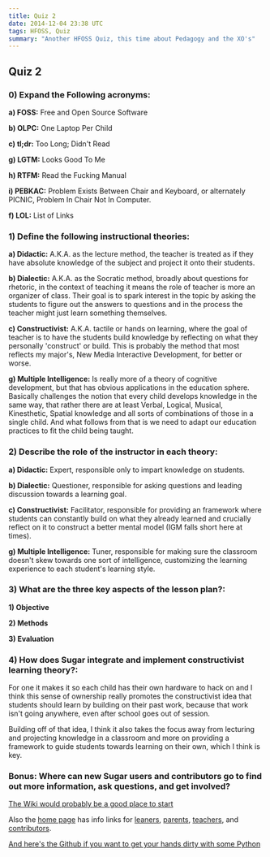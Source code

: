 ```yaml
---
title: Quiz 2
date: 2014-12-04 23:38 UTC
tags: HFOSS, Quiz
summary: "Another HFOSS Quiz, this time about Pedagogy and the XO's"
---
```


## Quiz 2

### 0) Expand the Following acronyms:

**a) FOSS:** Free and Open Source Software

**b) OLPC:** One Laptop Per Child

**c) tl;dr:** Too Long; Didn't Read

**g) LGTM:** Looks Good To Me

**h) RTFM:** Read the Fucking Manual

**i) PEBKAC:** Problem Exists Between Chair and Keyboard, or alternately PICNIC, Problem In Chair Not In Computer.

**f) LOL:** List of Links


### 1) Define the following instructional theories:

**a) Didactic:** A.K.A. as the lecture method, the teacher is treated as if they have absolute knowledge of the subject and project it onto their students.

**b) Dialectic:** A.K.A. as the Socratic method, broadly about questions for rhetoric, in the context of teaching it means the role of teacher is more an organizer of class. Their goal is to spark interest in the topic by asking the students to figure out the answers to questions and in the process the teacher might just learn something themselves.

**c) Constructivist:** A.K.A. tactile or hands on learning, where the goal of teacher is to have the students build knowledge by reflecting on what they personally 'construct' or build. This is probably the method that most reflects my major's, New Media Interactive Development, for better or worse.

**g) Multiple Intelligence:** Is really more of a theory of cognitive development, but that has obvious applications in the education sphere. Basically challenges the notion that every child develops knowledge in the same way, that rather there are at least Verbal, Logical, Musical, Kinesthetic, Spatial knowledge and all sorts of combinations of those in a single child. And what follows from that is we need to adapt our education practices to fit the child being taught.

### 2) Describe the role of the instructor in each theory:

**a) Didactic:** Expert, responsible only to impart knowledge on students.

**b) Dialectic:** Questioner, responsible for asking questions and leading discussion towards a learning goal.

**c) Constructivist:** Facilitator, responsible for providing an framework where students can constantly build on what they already learned and crucially reflect on it to construct a better mental model (IGM falls short here at times).

**g) Multiple Intelligence:** Tuner, responsible for making sure the classroom doesn't skew towards one sort of intelligence, customizing the learning experience to each student's learning style.

### 3) What are the three key aspects of the lesson plan?:

**1) Objective**

**2) Methods**

**3) Evaluation**

### 4) How does Sugar integrate and implement constructivist learning theory?:

For one it makes it so each child has their own hardware to hack on and I think this sense of ownership really promotes the constructivist idea that students should learn by building on their past work, because that work isn't going anywhere, even after school goes out of session.

Building off of that idea, I think it also takes the focus away from lecturing and projecting knowledge in a classroom and more on providing a framework to guide students towards learning on their own, which I think is key.

### Bonus: Where can new Sugar users and contributors go to find out more information, ask questions, and get involved?

[The Wiki would probably be a good place to start](http://wiki.sugarlabs.org/go/Welcome_to_the_Sugar_Labs_wiki)

Also the [home page](https://www.sugarlabs.org/index.php) has info links for [leaners](https://www.sugarlabs.org/index.php?template=page&page=learners), [parents](https://www.sugarlabs.org/index.php?template=page&page=parents), [teachers](https://www.sugarlabs.org/index.php?template=page&page=teachers), and [contributors](https://www.sugarlabs.org/index.php?template=page&page=contributors).

[And here's the Github if you want to get your hands dirty with some Python](https://github.com/sugarlabs)
